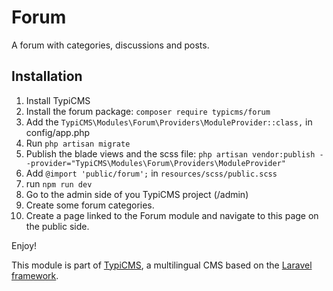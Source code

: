 # Forum

A forum with categories, discussions and posts.

## Installation

1. Install TypiCMS
2. Install the forum package: ```composer require typicms/forum```
3. Add the ```TypiCMS\Modules\Forum\Providers\ModuleProvider::class,``` in config/app.php
4. Run ```php artisan migrate```
5. Publish the blade views and the scss file: ```php artisan vendor:publish --provider="TypiCMS\Modules\Forum\Providers\ModuleProvider"```
6. Add ```@import 'public/forum';``` in ```resources/scss/public.scss```
7. run ```npm run dev```
8. Go to the admin side of you TypiCMS project (/admin)
9. Create some forum categories.
10. Create a page linked to the Forum module and navigate to this page on the public side.

Enjoy!

This module is part of [TypiCMS](https://github.com/TypiCMS/Base), a multilingual CMS based on the [Laravel framework](https://github.com/laravel/framework).
